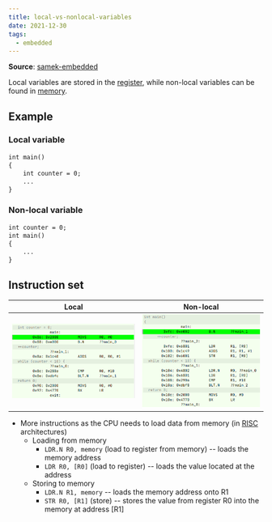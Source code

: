 ```yaml
---
title: local-vs-nonlocal-variables
date: 2021-12-30
tags:
  - embedded
---
```


**Source**: [samek-embedded](bibliography/samek-embedded.md)

Local variables are stored in the [register](embedded/registers-memory.md), while non-local variables can be found in [memory](embedded/registers-memory.md).

## Example
### Local variable
```
int main()
{
	int counter = 0;
	...
}
```

### Non-local variable
```
int counter = 0; 
int main()
{
	...
}
```

## Instruction set
| Local                                   | Non-local                                |
| --------------------------------------- | ---------------------------------------- |
| ![](/embedded/_img/loop-disassembly.png) | ![](/embedded/_img/nonlocal-disassembly.png) |

* More instructions as the CPU needs to load data from memory (in [RISC](embedded/risc-cisc.md) architectures)
	* Loading from memory
		* `LDR.N R0, memory` (load to register from memory) -- loads the memory address
		* `LDR R0, [R0]` (load to register) -- loads the value located at the address
	* Storing to memory
		* `LDR.N R1, memory` -- loads the memory address onto R1
		* `STR R0, [R1]` (store) -- stores the value from register R0 into the memory at address [R1]